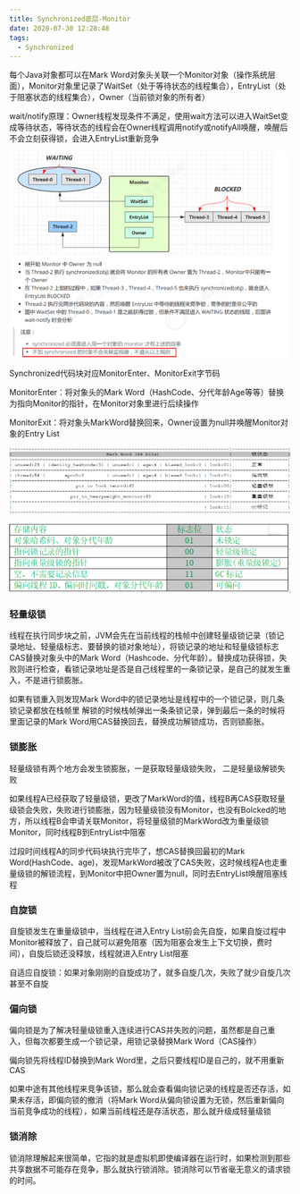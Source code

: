 ```yaml
---
title: Synchronized底层-Monitor
date: 2020-07-30 12:28:48
tags:
  - Synchronized
---
```


每个Java对象都可以在Mark Word对象头关联一个Monitor对象（操作系统层面），Monitor对象里记录了WaitSet（处于等待状态的线程集合），EntryList（处于阻塞状态的线程集合），Owner（当前锁对象的所有者）

wait/notify原理：Owner线程发现条件不满足，使用wait方法可以进入WaitSet变成等待状态，等待状态的线程会在Owner线程调用notify或notifyAll唤醒，唤醒后不会立刻获得锁，会进入EntryList重新竞争

![1](Synchronized-Monitor-锁/1.png)

Synchronized代码块对应MonitorEnter、MonitorExit字节码

MonitorEnter：将对象头的Mark Word（HashCode、分代年龄Age等等）替换为指向Monitor的指针，在Monitor对象里进行后续操作

MonitorExit：将对象头MarkWord替换回来，Owner设置为null并唤醒Monitor对象的Entry List

![2](Synchronized-Monitor-锁/2.png)

![3](Synchronized-Monitor-锁/3.png)



### 轻量级锁

线程在执行同步块之前，JVM会先在当前线程的栈帧中创建轻量级锁记录（锁记录地址、轻量级标志、要替换的锁对象地址），将锁记录的地址和轻量级锁标志CAS替换对象头中的Mark Word（Hashcode、分代年龄）。替换成功获得锁，失败则进行检查，看锁记录地址是否是自己线程里的一条锁记录，是自己的就发生重入，不是进行锁膨胀。

如果有锁重入则发现Mark Word中的锁记录地址是线程中的一个锁记录，则几条锁记录都放在栈帧里
解锁的时候栈帧弹出一条条锁记录，弹到最后一条的时候将里面记录的Mark Word用CAS替换回去，替换成功解锁成功，否则锁膨胀。

### 锁膨胀

轻量级锁有两个地方会发生锁膨胀，一是获取轻量级锁失败， 二是轻量级解锁失败

如果线程A已经获取了轻量级锁，更改了MarkWord的值，线程B再CAS获取轻量级锁会失败，失败进行锁膨胀，因为轻量级锁没有Monitor，也没有Bolcked的地方，所以线程B会申请关联Monitor，将轻量级锁的MarkWord改为重量级锁Monitor，同时线程B到EntryList中阻塞

过段时间线程A的同步代码块执行完毕了，想CAS替换回最初的Mark Word(HashCode、age)，发现MarkWord被改了CAS失败，这时候线程A也走重量级锁的解锁流程，到Monitor中把Owner置为null，同时去EntryList唤醒阻塞线程

### 自旋锁

自旋锁发生在重量级锁中，当线程在进入Entry List前会先自旋，如果自旋过程中Monitor被释放了，自己就可以避免阻塞（因为阻塞会发生上下文切换，费时间），自旋后锁还没释放，线程就进入Entry List阻塞

自适应自旋锁：如果对象刚刚的自旋成功了，就多自旋几次，失败了就少自旋几次甚至不自旋

### 偏向锁

偏向锁是为了解决轻量级锁重入连续进行CAS并失败的问题，虽然都是自己重入，但每次都要生成一个锁记录，用锁记录替换Mark Word（CAS操作）

偏向锁先将线程ID替换到Mark Word里，之后只要线程ID是自己的，就不用重新CAS

如果中途有其他线程来竞争该锁，那么就会查看偏向锁记录的线程是否还存活，如果未存活，即偏向锁的撤消（将Mark Word从偏向锁设置为无锁，然后重新偏向当前竞争成功的线程），如果当前线程还是存活状态，那么就升级成轻量级锁

### 锁消除

锁消除理解起来很简单，它指的就是虚拟机即使编译器在运行时，如果检测到那些共享数据不可能存在竞争，那么就执行锁消除。锁消除可以节省毫无意义的请求锁的时间。
